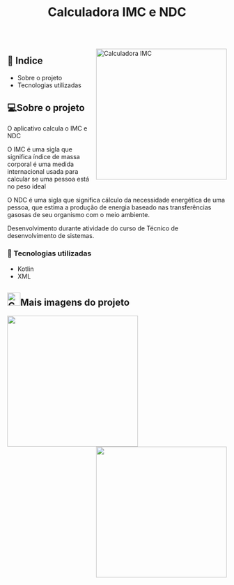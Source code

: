  <h1  align="center" >Calculadora IMC e NDC</h1>
 
 <br><br>
 
 <img align="right" width="300" src="https://user-images.githubusercontent.com/62961331/119141305-7719e080-ba1b-11eb-8674-4a6a6b5e7c53.png" alt="Calculadora IMC">

 <h2>📕 Indice</h2>

<ul>
  <li>Sobre o projeto</li>
  <li>Tecnologias utilizadas</li>
</ul>

<h2>💻Sobre o projeto</h2>

O aplicativo calcula o IMC e NDC

O IMC é uma sigla que significa índice de massa corporal é uma medida internacional usada para calcular se uma pessoa está no peso ideal

O NDC é uma sigla que significa cálculo da necessidade energética de uma pessoa, que estima a produção de
energia baseado nas transferências gasosas de seu organismo com o meio
ambiente. 

Desenvolvimento durante atividade do curso de Técnico de desenvolvimento de sistemas.

<h3>🚀 Tecnologias utilizadas</h3>

<ul>
  <li>Kotlin</li>
  <li>XML</li>
</ul>

<h2><img width="30" src="https://user-images.githubusercontent.com/62961331/119139433-64061100-ba19-11eb-81f4-fccf6b1b5164.png" alt="Calculadora IMC">Mais imagens do projeto</h2>


 <img align="left" width="300" src="https://user-images.githubusercontent.com/62961331/119140141-340b3d80-ba1a-11eb-9398-7607a74e3f50.png">
 <img align="right" width="300" src="https://user-images.githubusercontent.com/62961331/119140075-22c23100-ba1a-11eb-8324-8e622d762727.png">
 





